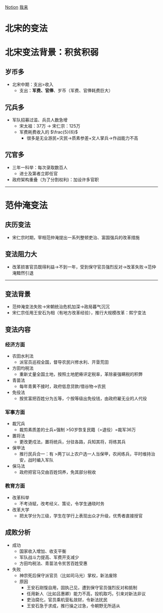 [Notion](https://www.notion.so/alex27933/2b2fcad91883490baa8123a4d9ccf4b9)      [我来](https://www.wolai.com/mylearn/mW7x2qF7tDM14ibAdjndFu) 

# 北宋的变法

# 北宋变法背景：积贫积弱

## 岁币多

- 北宋中期：支出>收入
    - 支出：**军费、官俸**、岁币（军费、官俸耗费巨大）

## 冗兵多

- 军队招募过滥、兵员人数急增
    - 宋太祖：37万 → 宋仁宗：125万
    - 军费耗费收入的 $\frac{5}{6}$
        - 很多是无业游民+灾民→质素参差+文人掌兵→作战能力不高

## 冗官多

- 三年一科举：每次录取数百人
    - 进士及第者立即任官
- 政府架构重叠（为了分割权利)：加设许多官职

---

# 范仲淹变法

## 庆历变法

- 宋仁宗时期，宰相范仲淹提出一系列整顿吏治、富国强兵的改革措施

## 变法阻力大

- 改革损害官员既得利益→不到一年，受到保守官员强烈反对→改革失败→范仲淹黯然引退

---

## 变法背景

- 范仲淹变法失败→宋朝统治危机加深→政局暮气沉沉
- 宋仁宗任用王安石为相（有地方改革经验），推行大规模改革：熙宁变法

## 变法内容

### 经济方面

- 农田水利法
    - 派官员巡视全国，督导农民兴修水利、开垦荒田
- 方田均税法
    - 重新丈量全国土地，按照土地肥瘠评定税率，革除豪强瞒税的积弊
- 青苗法
    - 每年青黄不接时，政府低息贷款/借谷物→农民
- 免役法
    - 按贫富把百姓分为五等，个按等级出免役钱，由政府雇无业的人代役

### 军事方面

- 裁冗兵
    - 裁剪素质差的士兵+强制 >50岁恢复民籍（=退役）=裁军36万
- 置将法
    - 更改更戍法，置将统兵，分驻各路，兵知其将，将练其兵
- 保甲法
    - 推行民兵合一：有 >两丁以上农户选一人当保甲，农闲练兵，平时维持治安，战时编入军队
- 保马法
    - 政府把官马交由百姓饲养，免其部分税收

### 教育方面

- 改革科举
    - 不考诗赋，改考经义、策论，令学生通晓时务
- 改革大学
    - 把太学分为三级，学生在学行上表现出众才升级，优秀者直接授官

## 成败分析

- 成功
    - 国家收入增加、收支平衡
    - 军队战斗力提高、军费开支减少
    - 方田均税法、青苗法令贫苦百姓受惠
- 失败
    - 神宗死后保守派官员（比如司马光）掌权，新法废除
    - 原因
        - 王安石刚愎自用，固执己见，遭到保守官员强烈反对和抵制
        - 任用新人（比如吕惠卿）能力不高，投机取巧，引来对新法非议
        - 吏治腐化，官员乘机营私敛财，令新法扰民
        - 王安石急于求成，推行操之过急，令朝野无所适从